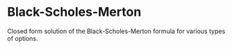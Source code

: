 # Black-Scholes-Merton
Closed form solution of the Black-Scholes-Merton formula for various types of options. 
